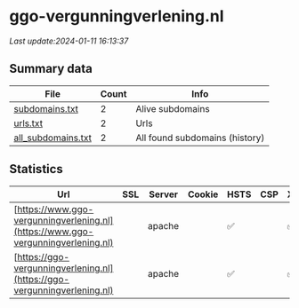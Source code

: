 # ggo-vergunningverlening.nl
*Last update:2024-01-11 16:13:37*
## Summary data
| File       | Count | Info |
|------------|-------|------|
|[subdomains.txt](/data/ggo-vergunningverlening/subdomains.txt)|2|Alive subdomains|
|[urls.txt](/data/ggo-vergunningverlening/urls.txt)|2|Urls|
|[all_subdomains.txt](/data/ggo-vergunningverlening/all_subdomains.txt)|2|All found subdomains (history)|
## Statistics
| Url | SSL | Server | Cookie | HSTS | CSP | XFO | XXP | RP | Tech |
|------------|-------|------|------|------|------|------|------|------|------|
|[https://www.ggo-vergunningverlening.nl](https://www.ggo-vergunningverlening.nl)| |apache| |:white_check_mark: | |:white_check_mark: |:white_check_mark: |:white_check_mark: |Apache HTTP Server D...|
|[https://ggo-vergunningverlening.nl](https://ggo-vergunningverlening.nl)| |apache| |:white_check_mark: | |:white_check_mark: |:white_check_mark: |:white_check_mark: |Apache HTTP Server H...|